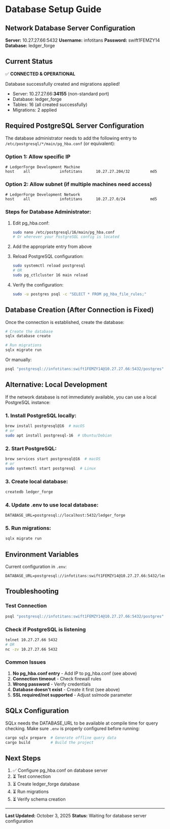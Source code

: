 # Database Setup Guide

## Network Database Server Configuration

**Server:** 10.27.27.66:5432
**Username:** infotitans
**Password:** swift1FEMZY14
**Database:** ledger_forge

## Current Status

✅ **CONNECTED & OPERATIONAL**

Database successfully created and migrations applied!
- Server: 10.27.27.66:**34155** (non-standard port)
- Database: ledger_forge
- Tables: 16 (all created successfully)
- Migrations: 2 applied

## Required PostgreSQL Server Configuration

The database administrator needs to add the following entry to `/etc/postgresql/*/main/pg_hba.conf` (or equivalent):

### Option 1: Allow specific IP
```
# LedgerForge Development Machine
host    all             infotitans      10.27.27.204/32         md5
```

### Option 2: Allow subnet (if multiple machines need access)
```
# LedgerForge Development Network
host    all             infotitans      10.27.27.0/24           md5
```

### Steps for Database Administrator:

1. Edit pg_hba.conf:
   ```bash
   sudo nano /etc/postgresql/16/main/pg_hba.conf
   # Or wherever your PostgreSQL config is located
   ```

2. Add the appropriate entry from above

3. Reload PostgreSQL configuration:
   ```bash
   sudo systemctl reload postgresql
   # OR
   sudo pg_ctlcluster 16 main reload
   ```

4. Verify the configuration:
   ```bash
   sudo -u postgres psql -c "SELECT * FROM pg_hba_file_rules;"
   ```

## Database Creation (After Connection is Fixed)

Once the connection is established, create the database:

```bash
# Create the database
sqlx database create

# Run migrations
sqlx migrate run
```

Or manually:
```bash
psql "postgresql://infotitans:swift1FEMZY14@10.27.27.66:5432/postgres" -c "CREATE DATABASE ledger_forge;"
```

## Alternative: Local Development

If the network database is not immediately available, you can use a local PostgreSQL instance:

### 1. Install PostgreSQL locally:
```bash
brew install postgresql@16  # macOS
# or
sudo apt install postgresql-16  # Ubuntu/Debian
```

### 2. Start PostgreSQL:
```bash
brew services start postgresql@16  # macOS
# or
sudo systemctl start postgresql  # Linux
```

### 3. Create local database:
```bash
createdb ledger_forge
```

### 4. Update .env to use local database:
```
DATABASE_URL=postgresql://localhost:5432/ledger_forge
```

### 5. Run migrations:
```bash
sqlx migrate run
```

## Environment Variables

Current configuration in `.env`:
```
DATABASE_URL=postgresql://infotitans:swift1FEMZY14@10.27.27.66:5432/ledger_forge
```

## Troubleshooting

### Test Connection
```bash
psql "postgresql://infotitans:swift1FEMZY14@10.27.27.66:5432/postgres"
```

### Check if PostgreSQL is listening
```bash
telnet 10.27.27.66 5432
# OR
nc -zv 10.27.27.66 5432
```

### Common Issues

1. **No pg_hba.conf entry** - Add IP to pg_hba.conf (see above)
2. **Connection timeout** - Check firewall rules
3. **Wrong password** - Verify credentials
4. **Database doesn't exist** - Create it first (see above)
5. **SSL required/not supported** - Adjust sslmode parameter

## SQLx Configuration

SQLx needs the DATABASE_URL to be available at compile time for query checking. Make sure `.env` is properly configured before running:

```bash
cargo sqlx prepare  # Generate offline query data
cargo build         # Build the project
```

## Next Steps

1. ✅ Configure pg_hba.conf on database server
2. ⏳ Test connection
3. ⏳ Create ledger_forge database
4. ⏳ Run migrations
5. ⏳ Verify schema creation

---

**Last Updated:** October 3, 2025
**Status:** Waiting for database server configuration
